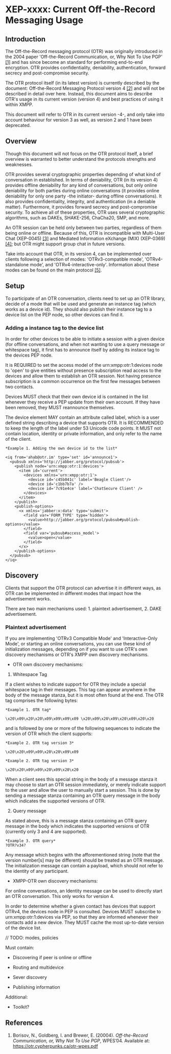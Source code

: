 # XEP-xxxx: Current Off-the-Record Messaging Usage

## Introduction

The Off-the-Record messaging protocol (OTR) was originally introduced in the
2004 paper 'Off-the-Record Communication, or, Why Not To Use PGP' [\[1\]](#references)
and has since become an standard for performing end-to-end encryption. OTR
provides confidentiality, deniability, authentication, forward secrecy and
post-compromise security.

The OTR protocol itself (in its latest version) is currently described by the
document: Off-the-Record Messaging Protocol version 4 [\[2\]](#references) and
will not be described in detail over here. Instead, this document aims to
describe OTR's usage in its current version (version 4) and best practices of
using it within XMPP.

This document will refer to OTR in its current version -4-, and only take into
account behaviour for version 3 as well, as version 2 and 1 have been deprecated.

## Overview

Though this document will not focus on the OTR protocol itself, a brief overview
is warranted to better understand the protocols strengths and weaknesses.

OTR provides several cryptographic properties depending of what kind of
conversation in established. In terms of deniability, OTR (in its version 4)
provides offline deniability for any kind of conversations, but only online
deniability for both parties during online conversations (it provides online
deniability for only one party -the initiator- during offline conversations).
It also provides confidentiality, integrity, and authentication (in a deniable
matter). Furthermore, it provides forward secrecy and post-compromise security.
To achieve all of these properties, OTR uses several cryptographic algorithms,
such as DAKEs, SHAKE-256, ChaCha20, SMP, and more.

An OTR session can be held only between two parties, regardless of them being
online or offline. Because of this, OTR is incompatible with Multi-User Chat
(XEP-0045) [\[3\]](#references) and Mediated Information eXchange (MIX)
(XEP-0369) [\[4\]](#references); but OTR might support group chat in future
versions.

Take into account that OTR, in its version 4, can be implemented over clients
following a selection of modes: 'OTRv3-compatible mode', 'OTRv4-standalone mode',
and 'OTRv4-interactive-only'. Information about these modes can be found on
the main protocol [\[5\]](#references).

## Setup

To participate of an OTR conversation, clients need to set up an OTR library,
decide of a mode that will be used and generate an instance tag (which works as
a device id). They should also publish their instance tag to a device list on
the PEP node, so other devices can find it.

### Adding a instance tag to the device list

In order for other devices to be able to initiate a session with a given device
(for offline conversations, and when not wanting to use a query message or
whitespace tag), it first has to announce itself by adding its instace tag to
the devices PEP node.

It is REQUIRED to set the access model of the urn:xmpp:otr:1:devices node to
'open' to give entities without presence subscription read access to the devices
and allow them to establish an OTR session. Not having presence subscription is
a common occurrence on the first few messages between two contacts.

Devices MUST check that their own device id is contained in the list whenever
they receive a PEP update from their own account. If they have been removed,
they MUST reannounce themselves.

The device element MAY contain an attribute called label, which is a user
defined string describing a device that supports OTR. It is
RECOMMENDED to keep the length of the label under 53 Unicode code points. It
MUST not contain location, identity or private information, and only refer to
the name of the client.

```
*Example 1. Adding the own device id to the list*

<iq from='ahab@otr.im' type='set' id='announce1'>
  <pubsub xmlns='http://jabber.org/protocol/pubsub'>
    <publish node='urn:xmpp:otr:1:devices'>
      <item id='current'>
        <devices xmlns='urn:xmpp:otr:1'>
          <device id='c45b041c' label='Beagle Client'/>
          <device id='c1bb7b7a' />
          <device id='7c91e4ce' label='ChatSecure Client' />
        </devices>
      </item>
    </publish>
    <publish-options>
      <x xmlns='jabber:x:data' type='submit'>
        <field var='FORM_TYPE' type='hidden'>
          <value>http://jabber.org/protocol/pubsub#publish-options</value>
        </field>
        <field var='pubsub#access_model'>
          <value>open</value>
        </field>
      </x>
    </publish-options>
  </pubsub>
</iq>
```

## Discovery

Clients that support the OTR protocol can advertise it in different ways, as
OTR can be implemented in different modes that impact how the advertisement
works.

There are two main mechanisms used: 1. plaintext advertisement, 2. DAKE
advertisement.

### Plaintext advertisement

If you are implementing 'OTRv3 Compatible Mode' and 'Interactive-Only Mode',
or starting an online conversations, you can use these kind of initialization
messages, depending on if you want to use OTR's own discovery mechanisms or
OTR's XMPP own discovery mechanisms.

- OTR own discovery mechanisms:

1. Whitespace Tag

If a client wishes to indicate support for OTR they include a special whitespace
tag in their messages. This tag can appear anywhere in the body of the message
stanza, but it is most often found at the end. The OTR tag comprises the
following bytes:

```
*Example 1. OTR tag*

\x20\x09\x20\x20\x09\x09\x09\x09 \x20\x09\x20\x09\x20\x09\x20\x20
```

and is followed by one or more of the following sequences to indicate the
version of OTR which the client supports:

```
*Example 2. OTR tag version 3*

\x20\x20\x09\x09\x20\x20\x09\x09
```

```
*Example 2. OTR tag version 3*

\x20\x20\x09\x09\x20\x09\x20\x20
```

When a client sees this special string in the body of a message stanza it may
choose to start an OTR session immediately, or merely indicate support to the
user and allow the user to manually start a session. This is done by sending a
message stanza containing an OTR query message in the body which indicates the
supported versions of OTR.

2. Query message

As stated above, this is a message stanza containing an OTR query message in the
body which indicates the supported versions of OTR (currently only 3 and 4 are
supported).

```
*Example 3. OTR query*
?OTR?v34?
```
Any message which begins with the afforementioned string (note that the version
number[s] may be different) should be treated as an OTR message. The
initialization message can contain a payload, which should not refer to the
identity of any participant.

- XMPP-OTR own discovery mechanisms:

For online conversations, an Identity message can be used to directly start
an OTR conversation. This only works for version 4.

In order to determine whether a given contact has devices that support OTRv4,
the devices node in PEP is consulted. Devices MUST subscribe to
urn:xmpp:otr:1:devices via PEP, so that they are informed whenever their
contacts add a new device. They MUST cache the most up-to-date version of the
device list.

// TODO: modes, policies

Must contain:

* Discovering if peer is online or offline
* Routing and multidevice

* Sever discovery
* Publishing information

Additional:
* Toolkit?


## References

1. Borisov, N., Goldberg, I. and Brewer, E. (20004). *Off-the-Record Communication,
   or, Why Not To Use PGP*, WPES’04. Available at:
   https://otr.cypherpunks.ca/otr-wpes.pdf
